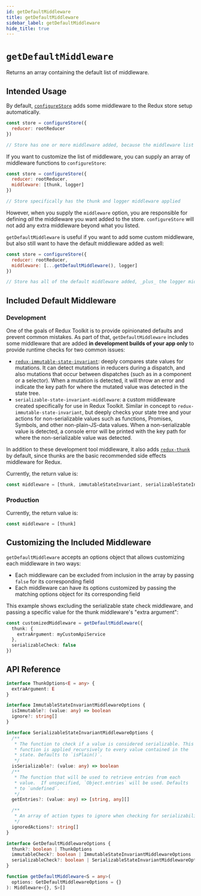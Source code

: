 ```yaml
---
id: getDefaultMiddleware
title: getDefaultMiddleware
sidebar_label: getDefaultMiddleware
hide_title: true
---
```


# `getDefaultMiddleware`

Returns an array containing the default list of middleware.

## Intended Usage

By default, [`configureStore`](./configureStore.md) adds some middleware to the Redux store setup automatically.

```js
const store = configureStore({
  reducer: rootReducer
})

// Store has one or more middleware added, because the middleware list was not customized
```

If you want to customize the list of middleware, you can supply an array of middleware functions to `configureStore`:

```js
const store = configureStore({
  reducer: rootReducer,
  middleware: [thunk, logger]
})

// Store specifically has the thunk and logger middleware applied
```

However, when you supply the `middleware` option, you are responsible for defining _all_ the middleware you want added
to the store. `configureStore` will not add any extra middleware beyond what you listed.

`getDefaultMiddleware` is useful if you want to add some custom middleware, but also still want to have the default
middleware added as well:

```js
const store = configureStore({
  reducer: rootReducer,
  middleware: [...getDefaultMiddleware(), logger]
})

// Store has all of the default middleware added, _plus_ the logger middleware
```

## Included Default Middleware

### Development

One of the goals of Redux Toolkit is to provide opinionated defaults and prevent common mistakes. As part of that,
`getDefaultMiddleware` includes some middleware that are added **in development builds of your app only** to
provide runtime checks for two common issues:

- [`redux-immutable-state-invariant`](https://github.com/leoasis/redux-immutable-state-invariant): deeply compares
  state values for mutations. It can detect mutations in reducers during a dispatch, and also mutations that occur between
  dispatches (such as in a component or a selector). When a mutation is detected, it will throw an error and indicate the key
  path for where the mutated value was detected in the state tree.
- `serializable-state-invariant-middleware`: a custom middleware created specifically for use in Redux Toolkit. Similar in
  concept to `redux-immutable-state-invariant`, but deeply checks your state tree and your actions for non-serializable values
  such as functions, Promises, Symbols, and other non-plain-JS-data values. When a non-serializable value is detected, a
  console error will be printed with the key path for where the non-serializable value was detected.

In addition to these development tool middleware, it also adds [`redux-thunk`](https://github.com/reduxjs/redux-thunk)
by default, since thunks are the basic recommended side effects middleware for Redux.

Currently, the return value is:

```js
const middleware = [thunk, immutableStateInvariant, serializableStateInvariant]
```

### Production

Currently, the return value is:

```js
const middleware = [thunk]
```

## Customizing the Included Middleware

`getDefaultMiddleware` accepts an options object that allows customizing each middleware in two ways:

- Each middleware can be excluded from inclusion in the array by passing `false` for its corresponding field
- Each middleware can have its options customized by passing the matching options object for its corresponding field

This example shows excluding the serializable state check middleware, and passing a specific value for the thunk
middleware's "extra argument":

```ts
const customizedMiddleware = getDefaultMiddleware({
  thunk: {
    extraArgument: myCustomApiService
  },
  serializableCheck: false
})
```

## API Reference

```ts
interface ThunkOptions<E = any> {
  extraArgument: E
}

interface ImmutableStateInvariantMiddlewareOptions {
  isImmutable?: (value: any) => boolean
  ignore?: string[]
}

interface SerializableStateInvariantMiddlewareOptions {
  /**
   * The function to check if a value is considered serializable. This
   * function is applied recursively to every value contained in the
   * state. Defaults to `isPlain()`.
   */
  isSerializable?: (value: any) => boolean
  /**
   * The function that will be used to retrieve entries from each
   * value.  If unspecified, `Object.entries` will be used. Defaults
   * to `undefined`.
   */
  getEntries?: (value: any) => [string, any][]

  /**
   * An array of action types to ignore when checking for serializability, Defaults to []
   */
  ignoredActions?: string[]
}

interface GetDefaultMiddlewareOptions {
  thunk?: boolean | ThunkOptions
  immutableCheck?: boolean | ImmutableStateInvariantMiddlewareOptions
  serializableCheck?: boolean | SerializableStateInvariantMiddlewareOptions
}

function getDefaultMiddleware<S = any>(
  options: GetDefaultMiddlewareOptions = {}
): Middleware<{}, S>[]
```
